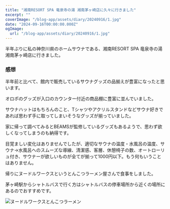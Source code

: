 ```yaml
---
title: "湘南RESORT SPA 竜泉寺の湯 湘南茅ヶ崎店に久々に行きました"
excerpt: ""
coverImage: "/blog-app/assets/diary/20240916/1.jpg"
date: "2024-09-16T00:00:00.000Z"
ogImage:
  url: "/blog-app/assets/diary/20240916/1.jpg"
---
```


半年ぶりに私の神奈川県のホームサウナである、湘南RESORT SPA 竜泉寺の湯 湘南茅ヶ崎店に行きました。

### 感想
半年前と比べて、館内で販売しているサウナグッズの品揃えが豊富になったと思います。 

オロポのグッズが入口のカウンター付近の商品棚に豊富に並んでいました。 

サウナハットはもちろんのこと、Tシャツやアクリルスタンドなどサウナ好きであれば思わず手に取ってしまいそうなグッズが揃っていました。 

家に帰って調べてみるとBEAMSが監修しているグッズもあるようで、思わず欲しくなってしまうのも納得です。 

目覚ましい変化はありませんでしたが、適切なサウナの温度・水風呂の温度、サウナ→水風呂へのスムーズな導線、清潔感、客層、休憩椅子の数、オートローリュ付き、サウナーが欲しいものが全てが揃って1000円以下。もう何もいうことはありません。 

帰りにヌードルワークスというとんこつラーメン屋さんで食事をしました。 

茅ヶ崎駅からシャトルバスで行く方はシャトルバスの停車場所から近くの場所にあるのでおすすめです。 

![ヌードルワークスとんこつラーメン](/blog-app/assets/diary/20240916/2.png)
